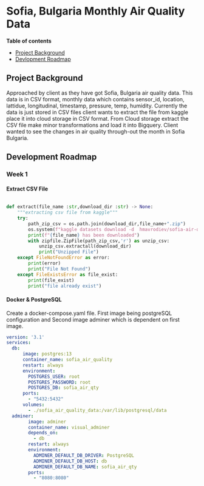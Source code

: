<a name="readme-top"></a>

# **Sofia, Bulgaria Monthly Air Quality Data**

**Table of contents**

- [Project Background](#project-background)
- [Devlopment Roadmap](#development-roadmap)

## Project Background
Approached by client as they have got Sofia, Bulgaria air quality data. This data is in CSV format, monthly data which contains sensor_id, location, lattidue, longitudinal, timestamp, pressure, temp, humidity. Currently the data is just stored in CSV files client wants to extract the file from kaggle place it into cloud storage in CSV format. From Cloud storage extract the CSV file make minor transformations and load it into Bigquery. 
Client wanted to see the changes in air quality through-out the month in Sofia Bulgaria. 

## Development Roadmap 
### Week 1 
#### Extract CSV File 
```python

def extract(file_name :str,download_dir :str) -> None:
    """extracting csv file from kaggle"""
    try:
        path_zip_csv = os.path.join(download_dir,file_name+".zip")
        os.system(f"kaggle datasets download -d  hmavrodiev/sofia-air-quality-dataset -f {file_name} -p {download_dir} ")
        print(f"{file_name} has been downloaded")
        with zipfile.ZipFile(path_zip_csv,'r') as unzip_csv:
            unzip_csv.extractall(download_dir)
            print("Unzipped File")
    except FileNotFoundError as error:
        print(error)
        print("File Not Found")
    except FileExistsError as file_exist:
        print(file_exist)
        print("file already exist")


```
#### Docker & PostgreSQL
Create a docker-compose.yaml file. First image being postgreSQL configuration and Second image adminer which is dependent on first image.
```yaml
version: '3.1'
services:
  db:
      image: postgres:13
      container_name: sofia_air_quality
      restart: always
      environment:
        POSTGRES_USER: root
        POSTGRES_PASSWORD: root
        POSTGRES_DB: sofia_air_qty
      ports:
        - "5432:5432"
      volumes:
        - ./sofia_air_quality_data:/var/lib/postgresql/data
  adminer:
        image: adminer
        container_name: visual_adminer
        depends_on:
          - db
        restart: always
        environment:
          ADMINER_DEFAULT_DB_DRIVER: PostgreSQL
          ADMINER_DEFAULT_DB_HOST: db
          ADMINER_DEFAULT_DB_NAME: sofia_air_qty
        ports:
          - "8080:8080"

```
